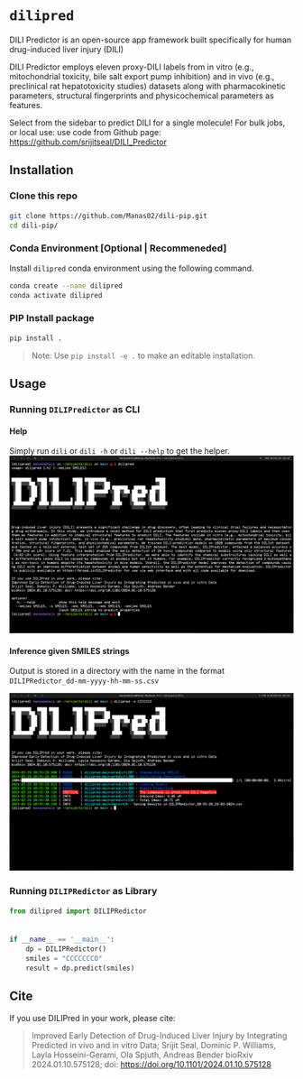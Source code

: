 # `dilipred`

DILI Predictor is an open-source app framework built specifically for human drug-induced liver injury (DILI)

DILI Predictor employs eleven proxy-DILI labels from in vitro (e.g., mitochondrial toxicity, bile salt export pump inhibition) and in vivo (e.g., preclinical rat hepatotoxicity studies) datasets along with pharmacokinetic parameters, structural fingerprints and physicochemical parameters as features.

Select from the sidebar to predict DILI for a single molecule! For bulk jobs, or local use: use code from Github page: https://github.com/srijitseal/DILI_Predictor

## Installation

### Clone this repo

```sh
git clone https://github.com/Manas02/dili-pip.git
cd dili-pip/
```

### Conda Environment [Optional | Recommeneded]

Install `dilipred` conda environment using the following command.

```sh
conda create --name dilipred
conda activate dilipred
```

### PIP Install package

```sh
pip install .
```

> Note: Use `pip install -e .` to make an editable installation.

## Usage

### Running `DILIPredictor` as CLI

#### Help

Simply run `dili` or `dili -h` or `dili --help` to get the helper.
![](dilipred_help.png)

#### Inference given SMILES strings
Output is stored in a directory with the name in the format `DILIPRedictor_dd-mm-yyyy-hh-mm-ss.csv`

![](dilipred_run.png)

### Running `DILIPRedictor` as Library

```py
from dilipred import DILIPRedictor


if __name__ == '__main__':
    dp = DILIPRedictor()
    smiles = "CCCCCCCO"
    result = dp.predict(smiles)
```

## Cite

If you use DILIPred in your work, please cite:

> Improved Early Detection of Drug-Induced Liver Injury by Integrating Predicted in vivo and in vitro Data;
> Srijit Seal, Dominic P. Williams, Layla Hosseini-Gerami, Ola Spjuth, Andreas Bender
> bioRxiv 2024.01.10.575128; doi: https://doi.org/10.1101/2024.01.10.575128

